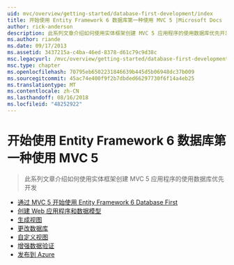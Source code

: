 ```yaml
---
uid: mvc/overview/getting-started/database-first-development/index
title: 开始使用 Entity Framework 6 数据库第一种使用 MVC 5 |Microsoft Docs
author: rick-anderson
description: 此系列文章介绍如何使用实体框架创建 MVC 5 应用程序的使用数据库优先开发
ms.author: riande
ms.date: 09/17/2013
ms.assetid: 3437215a-c4ba-46ed-8378-d61c79c9d38c
msc.legacyurl: /mvc/overview/getting-started/database-first-development
msc.type: chapter
ms.openlocfilehash: 70795eb6502231846639b445d5b06948dc37b009
ms.sourcegitcommit: 45ac74e400f9f2b7dbded66297730f6f14a4eb25
ms.translationtype: MT
ms.contentlocale: zh-CN
ms.lasthandoff: 08/16/2018
ms.locfileid: "48252922"
---
```

<a name="getting-started-with-entity-framework-6-database-first-using-mvc-5"></a>开始使用 Entity Framework 6 数据库第一种使用 MVC 5
====================
> 此系列文章介绍如何使用实体框架创建 MVC 5 应用程序的使用数据库优先开发


- [通过 MVC 5 开始使用 Entity Framework 6 Database First](setting-up-database.md)
- [创建 Web 应用程序和数据模型](creating-the-web-application.md)
- [生成视图](generating-views.md)
- [更改数据库](changing-the-database.md)
- [自定义视图](customizing-a-view.md)
- [增强数据验证](enhancing-data-validation.md)
- [发布到 Azure](publish-to-azure.md)
